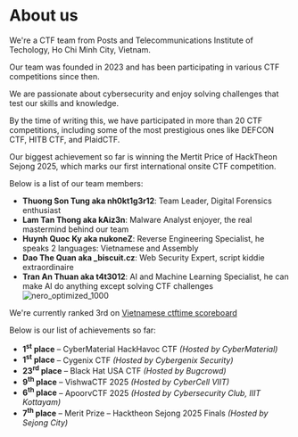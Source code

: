 # About us
We're a CTF team from Posts and Telecommunications Institute of Techology, Ho Chi Minh City, Vietnam. 

Our team was founded in 2023 and has been participating in various CTF competitions since then. 

We are passionate about cybersecurity and enjoy solving challenges that test our skills and knowledge.

By the time of writing this, we have participated in more than 20 CTF competitions, including some of the most prestigious ones like DEFCON CTF, HITB CTF, and PlaidCTF.

Our biggest achievement so far is winning the Mertit Price of HackTheon Sejong 2025, which marks our first international onsite CTF competition.

Below is a list of our team members:
- **Thuong Son Tung aka nh0kt1g3r12**: Team Leader, Digital Forensics enthusiast
- **Lam Tan Thong aka kAiz3n**: Malware Analyst enjoyer, the real mastermind behind our team
- **Huynh Quoc Ky aka nukoneZ**: Reverse Engineering Specialist, he speaks 2 languages: Vietnamese and Assembly
- **Dao The Quan aka _biscuit.cz**: Web Security Expert, script kiddie extraordinaire
- **Tran An Thuan aka t4t3012**: AI and Machine Learning Specialist, he can make AI do anything except solving CTF challenges
![nero_optimized_1000](https://hackmd-prod-images.s3-ap-northeast-1.amazonaws.com/uploads/upload_b597dd0bb4d04f8b925358eaf28f540e.jpg?AWSAccessKeyId=AKIA3XSAAW6AWSKNINWO&Expires=1753175504&Signature=c%2BiEGZjGGuPQV8VG%2BJnk6t4jX58%3D)

We're currently ranked 3rd on [Vietnamese ctftime scoreboard](https://ctftime.org/stats/VN)

Below is our list of achievements so far:
- **1<sup>st</sup> place** – CyberMaterial HackHavoc CTF *(Hosted by CyberMaterial)*
- **1<sup>st</sup> place** – Cygenix CTF *(Hosted by Cybergenix Security)*
- **23<sup>rd</sup> place** – Black Hat USA CTF *(Hosted by Bugcrowd)*
- **9<sup>th</sup> place** – VishwaCTF 2025 *(Hosted by CyberCell VIIT)*
- **6<sup>th</sup> place** – ApoorvCTF 2025 *(Hosted by Cybersecurity Club, IIIT Kottayam)*
- **7<sup>th</sup> place** – Merit Prize – Hacktheon Sejong 2025 Finals *(Hosted by Sejong City)*
